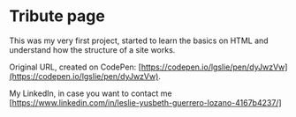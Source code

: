# Tribute page

This was my very first project, started to learn the basics on HTML and understand how the structure of a site works.

Original URL, created on CodePen: [https://codepen.io/lgslie/pen/dyJwzVw](https://codepen.io/lgslie/pen/dyJwzVw).

My LinkedIn, in case you want to contact me [https://www.linkedin.com/in/leslie-yusbeth-guerrero-lozano-4167b4237/]
